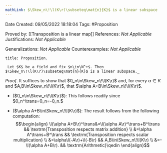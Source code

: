 ```yaml
---
mathLink: $\Skew_n\!\l(K\r)\subseteq\mat{n}{K}$ is a linear subspace
---
```


<div class="topSpace"></div>

Date Created: 09/05/2022 18:18:04
Tags: #Proposition

Proved by: [[Transposition is a linear map]]
References: _Not Applicable_
Justifications: _Not Applicable_

Generalizations: _Not Applicable_
Counterexamples: _Not Applicable_

``` ad-Proposition
title: Proposition.

_Let $K$ be a field and fix $n\in\N^+$. Then $\Skew_n\!\l(K\r)\subseteq\mat{n}{K}$ is a linear subspace._

```

_Proof_. It suffices to show that $0_n\in\Skew_n\!\l(K\r)$ and, for every $\alpha\in K$ and $A,B\in\Skew_n\!\l(K\r)$, that $\alpha A+B\in\Skew_n\!\l(K\r)$.
* ($0_n\in\Skew_n\!\l(K\r)$): This follows readily since $0_n^\trans=0_n=-0_n.$

* ($\alpha A+B\in\Skew_n\!\l(K\r)$): The result follows from the following computation:
$$\begin{align}
    \l(\alpha A+B\r)^\trans&=\l(\alpha A\r)^\trans+B^\trans && \textrm{Transposition respects matrix addition} \\
    &=\alpha A^\trans+B^\trans && \textrm{Transposition respects scalar multiplication} \\
    &=\alpha\l(-A\r)+\l(-B\r) && A,B\in\Skew_n\!\l(K\r) \\
    &=-\l(\alpha A+B\r). && \textrm{Arithmetic}\qedin
\end{align}$$
